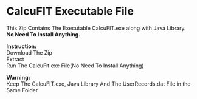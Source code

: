# CalcuFIT Executable File  
This Zip Contains The Executable CalcuFIT.exe along with Java Library.  
**No Need To Install Anything.**  

**Instruction:**  
Download The Zip  
Extract  
Run The CalcuFit.exe File(No Need To Install Anything)  

**Warning:**  
Keep The CalcuFIT.exe, Java Library And The UserRecords.dat File in the Same Folder
